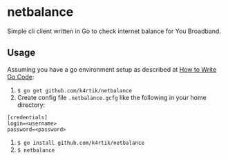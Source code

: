 # netbalance

Simple cli client written in Go to check internet balance for You Broadband.

## Usage
Assuming you have a go environment setup as described at [How to Write Go Code][code]:
1. `$ go get github.com/k4rtik/netbalance`
1. Create config file `.netbalance.gcfg` like the following in your home directory:
```
[credentials]
login=<username>
password=<password>
```
1. `$ go install github.com/k4rtik/netbalance`
1. `$ netbalance`

[code]: http://golang.org/doc/code.html
